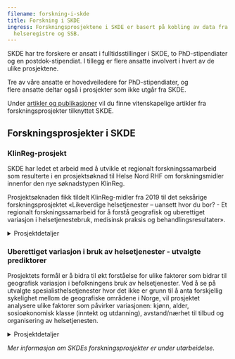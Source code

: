 ```yaml
---
filename: forskning-i-skde
title: Forskning i SKDE
ingress: Forskningsprosjektene i SKDE er basert på kobling av data fra ulike
  helseregistre og SSB.
---
```

SKDE har tre forskere er ansatt i fulltidsstillinger i SKDE, to PhD-stipendiater og en postdok-stipendiat. I tillegg er flere ansatte involvert i hvert av de ulike prosjektene.

Tre av våre ansatte er hovedveiledere for PhD-stipendiater, og flere ansatte deltar også i prosjekter som ikke utgår fra SKDE. 

Under [artikler og publikasjoner](https://helse-nord.no/skde/publikasjoner-og-artikler-fra-skde) vil du finne vitenskapelige artikler fra forskningsprosjekter tilknyttet SKDE. 

## Forskningsprosjekter i SKDE

### KlinReg-prosjekt

SKDE har ledet et arbeid med å utvikle et regionalt forskningssamarbeid som resulterte i en prosjektsøknad til Helse Nord RHF om forskningsmidler innenfor den nye søknadstypen KlinReg.

Prosjektsøknaden fikk tildelt KlinReg-midler fra 2019 til det seksårige forskningsprosjektet «Likeverdige helsetjenester – uansett hvor du bor? - Et regionalt forskningssamarbeid for å forstå geografisk og uberettiget variasjon i helsetjenestebruk, medisinsk praksis og behandlingsresultater». 

<details><summary>Prosjektdetaljer</summary>

Forskningsprosjektet ledes fra SKDE, er organisert i fire arbeidspakker og omfatter tre PhD-prosjekter med stipendiater ansatt ved henholdsvis SKDE, Helgelandssykehuset og Nordlandssykehuset. 

SKDE skal bidra med opplæring, veiledning og analysebistand i alle de tre PhD-prosjektene. Postdok-stipendiaten ved SKDE har i perioder vært frikjøpt fra postdok-prosjektet til arbeidet med KlinReg-prosjektet. 

*Mer detaljert informasjon om prosjektet er under utarbeidelse.*

</details>

### Uberettiget variasjon i bruk av helsetjenester - utvalgte prediktorer

Prosjektets formål er å bidra til økt forståelse for ulike faktorer som bidrar til geografisk variasjon i befolkningens bruk av helsetjenester. Ved å se på utvalgte spesialisthelsetjenester hvor det ikke er grunn til å anta forskjellig sykelighet mellom de geografiske områdene i Norge, vil prosjektet analysere ulike faktorer som påvirker variasjonen: kjønn, alder, sosioøkonomisk klasse (inntekt og utdanning), avstand/nærhet til tilbud og organisering av helsetjenesten.

<details><summary>Prosjektdetaljer</summary>

**Prosjektleder:** Lise Balteskard, Dr.med, spesialrådgiver ved SKDE, spesialist i onkologi, rådgivendelege ved Universitetssykehuset Nord-Norge

**Prosjektdeltakere:**

* Frank Olsen, Stipendiat. Cand.polit., PhD-stipendiat ved Universitetet i Tromsø, det helsevitenskapelige fakultet, analytiker/forsker ved SKDE
* Lise Balteskard, hovedveileder. Dr.med, spesialrådgiver ved SKDE, spesialist i onkologi, rådgivendelege ved Universitetssykehuset Nord-Norge
* Bjarne Koster Jacobsen, biveileder. Dr.scient, professor epidemiologi, Universitetet i Tromsø, det helsevitenskapelige fakultet

**Tidsramme:** 2018-2023

**Prosjektstatus:** Venter på data

**Forskningsfelt:** Small area variation

**Om prosjektet:** I Norge er det en overordnet helsepolitisk målsetting at helsetjenester til befolkningen skal være likeverdig fordelt uavhengig av kjønn, alder, bosted og sosial situasjon. 

Stor geografisk variasjon i forbruk av helsetjenester kan være et uttrykk for at tjenestene ikke er likeverdig fordelt og i strid med den overordnede helsepolitikken i Norge. Til et slikt formål bør bruk av helsetjenester innen geografiske områder, f.eks. innen helseforetakenes opptaksområder, studeres. I et slikt perspektiv har det ikke betydning hvor pasientene faktisk har fått behandling. 

Foreløpig har vi noe kunnskap, blant annet gjennom arbeidet med helseatlas, om hvorvidt geografisk variasjon i forbruk av helsetjenester forekommer i Norge, men liten kunnskap om faktorer som kan bidra til å forklare eventuell geografisk variasjon.

Dette er et registerbasert prosjekt innen helsetjenesteforskning som vil analysere geografiske variasjoner i bruk av somatiske helsetjenester for tre utvalgte pasientpopulasjoner;

* Barn med innleggelser
* Pasienter med atrieflimmer
* Pasienter med utvalgte kreftdiagnoser

Fokus er faktorer som kan bidra til å forklare deler av den uberettigede variasjonen;

* Kjønn og alder
* Komorbiditet
* Sosioøkonomisk klasse (Inntekt og utdanning)
* Avstand til tilbud
* Organisering av helsetjenesten

Prosjektet baseres på kobling av persondata fra Norsk Pasientregister, Kreftregisteret og SSB.

Forskningsprosjektet har sitt utspring i forskningsfeltet «small-area-variation» og utviklingen av helseatlas ved SKDE. I analyser av «small-area-variation» og i helseatlas sammenlignes bruk av helsetjenester mellom geografiske områder som tilsvarer helseforetakenes opptaksområder, uavhengig av hvor pasientene har mottatt helsetjenester.

I et samfunnsperspektiv bidrar prosjektet med kunnskap som er nyttig i vurderingen av om offentlige helseressurser fordeles i tråd med gjeldende helsepolitikk. Prosjektet er også nyttig ved å bidra med ny kunnskap som er relevant både for fagmiljø og ledelse på ulike nivå i lokale og regionale helseforetak som kunnskapsgrunnlag i arbeidet med tilbudsplanlegging, kvalitet og prioritering i spesialisthelsetjenesten. 

Påvisning av eventuelle geografiske og sosiale variasjoner et viktig grunnlag for å vurdere faglig praksis i lys av kunnskapsbaserte faglige retningslinjer. Kunnskap om slike variasjoner er også viktig i prioriteringsarbeidet ved at det kan initiere en intern diskusjon i fagmiljø om hva som er riktig nivå på tjenestetilbudet. 

For pasienter og pårørende vil dette forskningsprosjektet komme til nytte gjennom ny kunnskap som grunnlag for implementering av endringer som kan føre til kvalitetsforbedringer og mer likeverdig tilgang til helsetjenestene.

</details>

*Mer informasjon om SKDEs forskningsprosjekter er under utarbeidelse.*